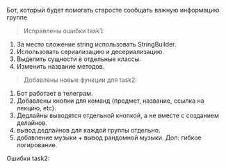 Бот, который будет помогать старосте сообщать важную информацию группе

>Исправлены ошибки task1: 
1.  За место сложение string использовать StringBuilder. 
2.  Использовать сериализацию и десериализацию. 
3.  Выделить сущности в отдельные классы. 
4.  Изменить название методов.

>Добавлены новые функции для task2: 
1.  Бот работает в телеграм. 
2.  Добавлены кнопки для команд (предмет, название, ссылка на лекцию, etc). 
3.  Дедлайны выводятся отдельной кнопкой, а не вместе с созданием делайнов. 
4.  вывод дедлайнов для каждой группы отдельно. 
5.  добавление музыки + вывод рандомной музыки. 
Доп:  гибкое логирование.

Ошибки task2:
